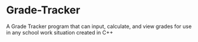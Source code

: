 # Grade-Tracker
A Grade Tracker program that can input, calculate, and view grades for use in any school work situation created in C++
